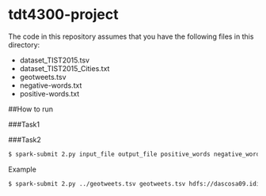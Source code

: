 # tdt4300-project

The code in this repository assumes that you have the following files in this directory:

- dataset_TIST2015.tsv
- dataset_TIST2015_Cities.txt
- geotweets.tsv
- negative-words.txt
- positive-words.txt

##How to run

###Task1

###Task2

```bash
$ spark-submit 2.py input_file output_file positive_words negative_words
```
Example
```bash
$ spark-submit 2.py ../geotweets.tsv geotweets.tsv hdfs://dascosa09.idi.ntnu.no:8020/user/janryb/positive-words.txt hdfs://dascosa09.idi.ntnu.no:8020/user/janryb/negative-words.txt
```
